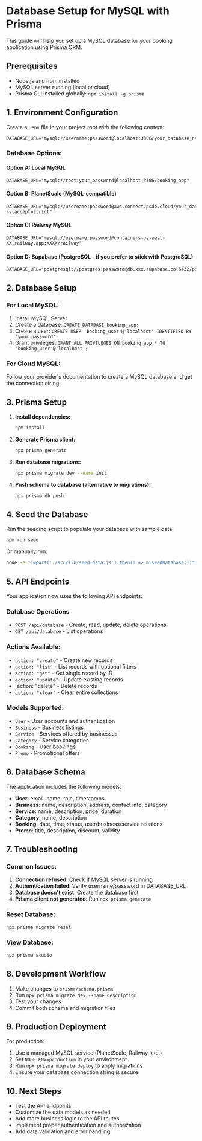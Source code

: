 # Database Setup for MySQL with Prisma

This guide will help you set up a MySQL database for your booking application using Prisma ORM.

## Prerequisites

- Node.js and npm installed
- MySQL server running (local or cloud)
- Prisma CLI installed globally: `npm install -g prisma`

## 1. Environment Configuration

Create a `.env` file in your project root with the following content:

```env
DATABASE_URL="mysql://username:password@localhost:3306/your_database_name"
```

### Database Options:

#### Option A: Local MySQL
```env
DATABASE_URL="mysql://root:your_password@localhost:3306/booking_app"
```

#### Option B: PlanetScale (MySQL-compatible)
```env
DATABASE_URL="mysql://username:password@aws.connect.psdb.cloud/your_database_name?sslaccept=strict"
```

#### Option C: Railway MySQL
```env
DATABASE_URL="mysql://username:password@containers-us-west-XX.railway.app:XXXX/railway"
```

#### Option D: Supabase (PostgreSQL - if you prefer to stick with PostgreSQL)
```env
DATABASE_URL="postgresql://postgres:password@db.xxx.supabase.co:5432/postgres"
```

## 2. Database Setup

### For Local MySQL:
1. Install MySQL Server
2. Create a database: `CREATE DATABASE booking_app;`
3. Create a user: `CREATE USER 'booking_user'@'localhost' IDENTIFIED BY 'your_password';`
4. Grant privileges: `GRANT ALL PRIVILEGES ON booking_app.* TO 'booking_user'@'localhost';`

### For Cloud MySQL:
Follow your provider's documentation to create a MySQL database and get the connection string.

## 3. Prisma Setup

1. **Install dependencies:**
   ```bash
   npm install
   ```

2. **Generate Prisma client:**
   ```bash
   npx prisma generate
   ```

3. **Run database migrations:**
   ```bash
   npx prisma migrate dev --name init
   ```

4. **Push schema to database (alternative to migrations):**
   ```bash
   npx prisma db push
   ```

## 4. Seed the Database

Run the seeding script to populate your database with sample data:

```bash
npm run seed
```

Or manually run:
```bash
node -e "import('./src/lib/seed-data.js').then(m => m.seedDatabase())"
```

## 5. API Endpoints

Your application now uses the following API endpoints:

### Database Operations
- `POST /api/database` - Create, read, update, delete operations
- `GET /api/database` - List operations

### Actions Available:
- `action: "create"` - Create new records
- `action: "list"` - List records with optional filters
- `action: "get"` - Get single record by ID
- `action: "update"` - Update existing records
- `action: "delete" - Delete records
- `action: "clear"` - Clear entire collections

### Models Supported:
- `User` - User accounts and authentication
- `Business` - Business listings
- `Service` - Services offered by businesses
- `Category` - Service categories
- `Booking` - User bookings
- `Promo` - Promotional offers

## 6. Database Schema

The application includes the following models:
- **User**: email, name, role, timestamps
- **Business**: name, description, address, contact info, category
- **Service**: name, description, price, duration
- **Category**: name, description
- **Booking**: date, time, status, user/business/service relations
- **Promo**: title, description, discount, validity

## 7. Troubleshooting

### Common Issues:

1. **Connection refused**: Check if MySQL server is running
2. **Authentication failed**: Verify username/password in DATABASE_URL
3. **Database doesn't exist**: Create the database first
4. **Prisma client not generated**: Run `npx prisma generate`

### Reset Database:
```bash
npx prisma migrate reset
```

### View Database:
```bash
npx prisma studio
```

## 8. Development Workflow

1. Make changes to `prisma/schema.prisma`
2. Run `npx prisma migrate dev --name description`
3. Test your changes
4. Commit both schema and migration files

## 9. Production Deployment

For production:
1. Use a managed MySQL service (PlanetScale, Railway, etc.)
2. Set `NODE_ENV=production` in your environment
3. Run `npx prisma migrate deploy` to apply migrations
4. Ensure your database connection string is secure

## 10. Next Steps

- Test the API endpoints
- Customize the data models as needed
- Add more business logic to the API routes
- Implement proper authentication and authorization
- Add data validation and error handling
